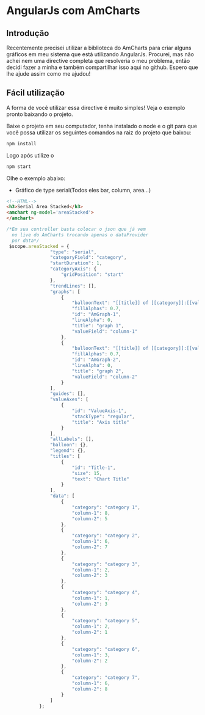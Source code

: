 AngularJs com AmCharts
====
Introdução
--- 
Recentemente precisei utilizar a biblioteca do AmCharts para criar alguns gráficos em meu sistema que está utilizando AngularJs.
Procurei, mas não achei nem uma directive completa que resolveria o meu problema, então decidi fazer a minha e também compartilhar isso aqui no github.
Espero que lhe ajude assim como me ajudou!

Fácil utilização
---
A forma de você utilizar essa directive é muito simples!
Veja o exemplo pronto baixando o projeto.

Baixe o projeto em seu computador, tenha instalado o node e o git para que você possa utilizar os seguintes comandos na raiz do projeto que baixou:

~~~javascript
npm install
~~~ 

Logo após utilize o 

~~~javascript
npm start
~~~ 

Olhe o exemplo abaixo:
* Gráfico de type serial(Todos eles bar, column, area...)

~~~html
<!--HTML-->
<h3>Serial Area Stacked</h3>
<amchart ng-model='areaStacked'>
</amchart>
~~~

~~~javascript
/*Em sua controller basta colocar o json que já vem
  no live do AmCharts trocando apenas o dataProvider
  por data*/
 $scope.areaStacked = {
                "type": "serial",
                "categoryField": "category",
                "startDuration": 1,
                "categoryAxis": {
                    "gridPosition": "start"
                },
                "trendLines": [],
                "graphs": [
                    {
                        "balloonText": "[[title]] of [[category]]:[[value]]",
                        "fillAlphas": 0.7,
                        "id": "AmGraph-1",
                        "lineAlpha": 0,
                        "title": "graph 1",
                        "valueField": "column-1"
                    },
                    {
                        "balloonText": "[[title]] of [[category]]:[[value]]",
                        "fillAlphas": 0.7,
                        "id": "AmGraph-2",
                        "lineAlpha": 0,
                        "title": "graph 2",
                        "valueField": "column-2"
                    }
                ],
                "guides": [],
                "valueAxes": [
                    {
                        "id": "ValueAxis-1",
                        "stackType": "regular",
                        "title": "Axis title"
                    }
                ],
                "allLabels": [],
                "balloon": {},
                "legend": {},
                "titles": [
                    {
                        "id": "Title-1",
                        "size": 15,
                        "text": "Chart Title"
                    }
                ],
                "data": [
                    {
                        "category": "category 1",
                        "column-1": 8,
                        "column-2": 5
                    },
                    {
                        "category": "category 2",
                        "column-1": 6,
                        "column-2": 7
                    },
                    {
                        "category": "category 3",
                        "column-1": 2,
                        "column-2": 3
                    },
                    {
                        "category": "category 4",
                        "column-1": 1,
                        "column-2": 3
                    },
                    {
                        "category": "category 5",
                        "column-1": 2,
                        "column-2": 1
                    },
                    {
                        "category": "category 6",
                        "column-1": 3,
                        "column-2": 2
                    },
                    {
                        "category": "category 7",
                        "column-1": 6,
                        "column-2": 8
                    }
                ]
            };
~~~
